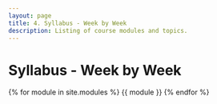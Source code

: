 ```yaml
---
layout: page
title: 4. Syllabus - Week by Week
description: Listing of course modules and topics.
---
```


# Syllabus - Week by Week

{% for module in site.modules %}
{{ module }}
{% endfor %}
